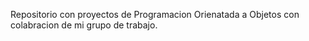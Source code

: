 Repositorio con proyectos de Programacion Orienatada a Objetos con colabracion de mi grupo de trabajo.
